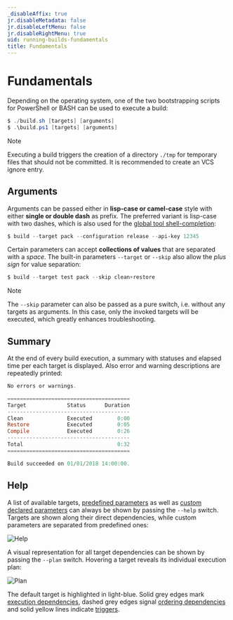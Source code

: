 ```yaml
---
_disableAffix: true
jr.disableMetadata: false
jr.disableLeftMenu: false
jr.disableRightMenu: true
uid: running-builds-fundamentals
title: Fundamentals
---
```


# Fundamentals

Depending on the operating system, one of the two bootstrapping scripts for PowerShell or BASH can be used to execute a build:

```powershell
$ ./build.sh [targets] [arguments]
$ .\build.ps1 [targets] [arguments]
```

> [!Note]
> Executing a build triggers the creation of a directory `./tmp` for temporary files that should not be committed. It is recommended to create an VCS ignore entry.

## Arguments

Arguments can be passed either in **lisp-case or camel-case** style with either **single or double dash** as prefix. The preferred variant is lisp-case with two dashes, which is also used for the [global tool shell-completion](../running-builds/global-tool.md):

```powershell
$ build --target pack --configuration release --api-key 12345
```

Certain parameters can accept **collections of values** that are separated with a _space_. The built-in parameters `--target` or `--skip` also allow the _plus sign_ for value separation:

```powershell
$ build --target test pack --skip clean+restore
```

> [!Note]
> The `--skip` parameter can also be passed as a pure switch, i.e. without any targets as arguments. In this case, only the invoked targets will be executed, which greatly enhances troubleshooting.

## Summary

At the end of every build execution, a summary with statuses and elapsed time per each target is displayed. Also error and warning descriptions are repeatedly printed:

```powershell
No errors or warnings.

=======================================
Target             Status      Duration
---------------------------------------
Clean              Executed        0:00
Restore            Executed        0:05
Compile            Executed        0:26
---------------------------------------
Total                              0:32
=======================================

Build succeeded on 01/01/2018 14:00:00.
```

## Help

A list of available targets, [predefined parameters](../authoring-builds/predefined-parameters.md) as well as [custom declared parameters](../authoring-builds/parameter-declaration.md) can always be shown by passing the `--help` switch. Targets are shown along their direct dependencies, while custom parameters are separated from predefined ones:

![Help](~/images/help.png)

A visual representation for all target dependencies can be shown by passing the `--plan` switch. Hovering a target reveals its individual execution plan:

![Plan](~/images/plan.gif)

The default target is highlighted in light-blue. Solid grey edges mark [execution dependencies](../authoring-builds/fundamentals.md#execution-dependencies), dashed grey edges signal [ordering dependencies](../authoring-builds/fundamentals.md#ordering-dependencies) and solid yellow lines indicate [triggers](../authoring-builds/fundamentals.md#trigger-dependencies).

